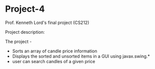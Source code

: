 # Project-4
Prof. Kenneth Lord's final project (CS212)

Project description: 

The project -

- Sorts an array of candle price information
- Displays the sorted and unsorted items in a GUI using javax.swing.*
- user can search candles of a given price
